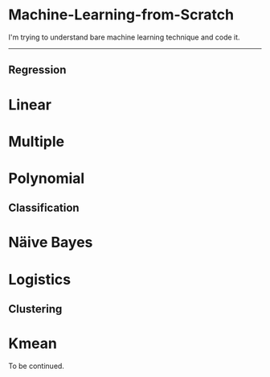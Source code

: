 # Machine-Learning-from-Scratch
I'm trying to understand bare machine learning technique and code it.
***
## Regression
# Linear
# Multiple
# Polynomial

## Classification
# Näive Bayes
# Logistics

## Clustering
# Kmean

To be continued.
